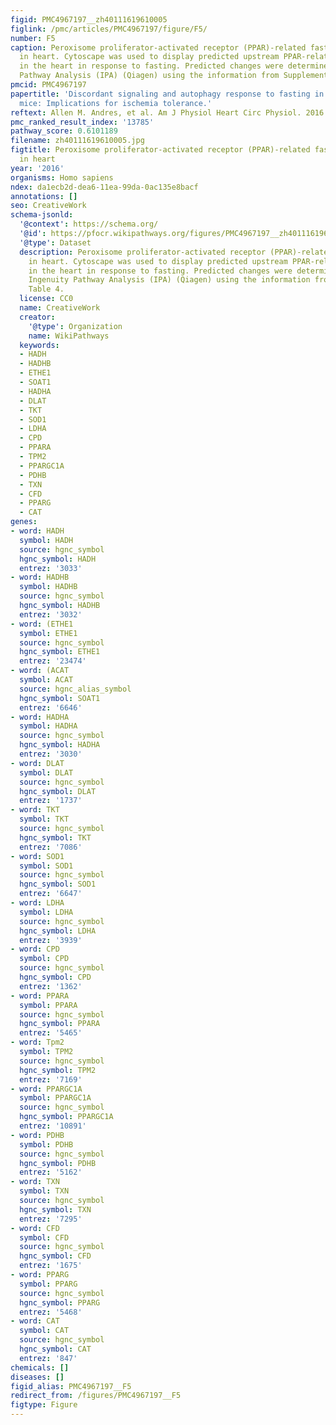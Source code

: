 ```yaml
---
figid: PMC4967197__zh40111619610005
figlink: /pmc/articles/PMC4967197/figure/F5/
number: F5
caption: Peroxisome proliferator-activated receptor (PPAR)-related fasting response
  in heart. Cytoscape was used to display predicted upstream PPAR-related changes
  in the heart in response to fasting. Predicted changes were determined through Ingenuity
  Pathway Analysis (IPA) (Qiagen) using the information from Supplemental Table 4.
pmcid: PMC4967197
papertitle: 'Discordant signaling and autophagy response to fasting in hearts of obese
  mice: Implications for ischemia tolerance.'
reftext: Allen M. Andres, et al. Am J Physiol Heart Circ Physiol. 2016 Jul 1;311(1):H219-H228.
pmc_ranked_result_index: '13785'
pathway_score: 0.6101189
filename: zh40111619610005.jpg
figtitle: Peroxisome proliferator-activated receptor (PPAR)-related fasting response
  in heart
year: '2016'
organisms: Homo sapiens
ndex: da1ecb2d-dea6-11ea-99da-0ac135e8bacf
annotations: []
seo: CreativeWork
schema-jsonld:
  '@context': https://schema.org/
  '@id': https://pfocr.wikipathways.org/figures/PMC4967197__zh40111619610005.html
  '@type': Dataset
  description: Peroxisome proliferator-activated receptor (PPAR)-related fasting response
    in heart. Cytoscape was used to display predicted upstream PPAR-related changes
    in the heart in response to fasting. Predicted changes were determined through
    Ingenuity Pathway Analysis (IPA) (Qiagen) using the information from Supplemental
    Table 4.
  license: CC0
  name: CreativeWork
  creator:
    '@type': Organization
    name: WikiPathways
  keywords:
  - HADH
  - HADHB
  - ETHE1
  - SOAT1
  - HADHA
  - DLAT
  - TKT
  - SOD1
  - LDHA
  - CPD
  - PPARA
  - TPM2
  - PPARGC1A
  - PDHB
  - TXN
  - CFD
  - PPARG
  - CAT
genes:
- word: HADH
  symbol: HADH
  source: hgnc_symbol
  hgnc_symbol: HADH
  entrez: '3033'
- word: HADHB
  symbol: HADHB
  source: hgnc_symbol
  hgnc_symbol: HADHB
  entrez: '3032'
- word: (ETHE1
  symbol: ETHE1
  source: hgnc_symbol
  hgnc_symbol: ETHE1
  entrez: '23474'
- word: (ACAT
  symbol: ACAT
  source: hgnc_alias_symbol
  hgnc_symbol: SOAT1
  entrez: '6646'
- word: HADHA
  symbol: HADHA
  source: hgnc_symbol
  hgnc_symbol: HADHA
  entrez: '3030'
- word: DLAT
  symbol: DLAT
  source: hgnc_symbol
  hgnc_symbol: DLAT
  entrez: '1737'
- word: TKT
  symbol: TKT
  source: hgnc_symbol
  hgnc_symbol: TKT
  entrez: '7086'
- word: SOD1
  symbol: SOD1
  source: hgnc_symbol
  hgnc_symbol: SOD1
  entrez: '6647'
- word: LDHA
  symbol: LDHA
  source: hgnc_symbol
  hgnc_symbol: LDHA
  entrez: '3939'
- word: CPD
  symbol: CPD
  source: hgnc_symbol
  hgnc_symbol: CPD
  entrez: '1362'
- word: PPARA
  symbol: PPARA
  source: hgnc_symbol
  hgnc_symbol: PPARA
  entrez: '5465'
- word: Tpm2
  symbol: TPM2
  source: hgnc_symbol
  hgnc_symbol: TPM2
  entrez: '7169'
- word: PPARGC1A
  symbol: PPARGC1A
  source: hgnc_symbol
  hgnc_symbol: PPARGC1A
  entrez: '10891'
- word: PDHB
  symbol: PDHB
  source: hgnc_symbol
  hgnc_symbol: PDHB
  entrez: '5162'
- word: TXN
  symbol: TXN
  source: hgnc_symbol
  hgnc_symbol: TXN
  entrez: '7295'
- word: CFD
  symbol: CFD
  source: hgnc_symbol
  hgnc_symbol: CFD
  entrez: '1675'
- word: PPARG
  symbol: PPARG
  source: hgnc_symbol
  hgnc_symbol: PPARG
  entrez: '5468'
- word: CAT
  symbol: CAT
  source: hgnc_symbol
  hgnc_symbol: CAT
  entrez: '847'
chemicals: []
diseases: []
figid_alias: PMC4967197__F5
redirect_from: /figures/PMC4967197__F5
figtype: Figure
---
```

